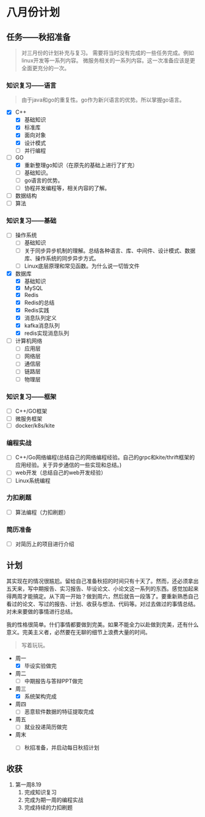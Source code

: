 # 八月份计划
## 任务——秋招准备

> 对三月份的计划补充与复习。
> 需要将当时没有完成的一些任务完成。例如linux开发等一系列内容。
> 微服务相关的一系列内容。这一次准备应该是更全面更充分的一次。


### 知识复习——语言
> 由于java和go的重复性。go作为新兴语言的优势。所以掌握go语言。
* [x] C++
  * [x] 基础知识
  * [x] 标准库
  * [x] 面向对象
  * [x] 设计模式
  * [ ] 并行编程
* [ ] GO
  * [x] 重新整理go知识（在原先的基础上进行了扩充）
  * [ ] 基础知识。
  * [ ] go语言的优势。
  * [ ] 协程并发编程等，相关内容的了解。
* [ ] 数据结构
* [ ] 算法
### 知识复习——基础
* [ ] 操作系统
  * [ ] 基础知识
  * [ ] 关于同步异步机制的理解。总结各种语言、库、中间件、设计模式、数据库、操作系统的同步异步方式。
  * [ ] Linux底层原理和常见函数。为什么说一切皆文件
* [x] 数据库
  * [x] 基础知识
  * [x] MySQL
  * [x] Redis
  * [x] Redis的总结
  * [x] Redis实践
  * [x] 消息队列定义
  * [x] kafka消息队列
  * [x] redis实现消息队列
* [ ] 计算机网络
  * [ ] 应用层
  * [ ] 网络层
  * [ ] 通信层
  * [ ] 链路层
  * [ ] 物理层
### 知识复习——框架
* [ ] C++/GO框架
* [ ] 微服务框架
* [ ] docker/k8s/kite
### 编程实战
* [ ] C++/Go网络编程(总结自己的网络编程经验。自己的grpc和kite/thrift框架的应用经验。关于异步通信的一些实现和总结。)
* [ ] web开发（总结自己的web开发经验）
* [ ] Linux系统编程
### 力扣刷题
* [ ] 算法编程（力扣刷题）

### 简历准备
* [ ] 对简历上的项目进行介绍

## 计划

其实现在的情况很尴尬。留给自己准备秋招的时间只有十天了。然而，还必须拿出五天来，写中期报告、实习报告、毕设论文、小论文这一系列的东西。感觉加起来得两周才能搞定。从下周一开始？做到周六，然后就告一段落了。要重新熟悉自己看过的论文、写过的报告、计划、收获与想法、代码等。对过去做过的事情总结。对未来要做的事情进行总结。

我的性格很简单。什们事情都要做到完美。如果不能全力以赴做到完美，还有什么意义。完美主义者，必然要在无聊的细节上浪费大量的时间。

> 写着玩玩。


* 周一
  * [x] 毕设实验做完
* 周二
  * [ ] 中期报告与答辩PPT做完
* 周三
  * [x] 系统架构完成
* 周四
  * [ ] 恶意软件数据的特征提取完成
* 周五
  * [ ] 就业投递简历做完
* 周末
  * [ ] 秋招准备，并启动每日秋招计划




## 收获

1. 第一周8.19
   1. 完成知识复习
   2. 完成为期一周的编程实战
   3. 完成持续的力扣刷题